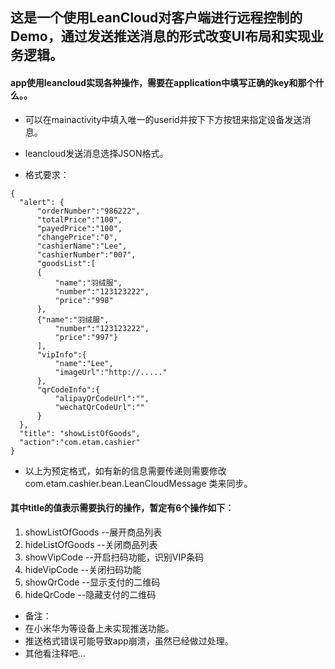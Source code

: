 ## 这是一个使用LeanCloud对客户端进行远程控制的Demo，通过发送推送消息的形式改变UI布局和实现业务逻辑。
#### app使用leancloud实现各种操作，需要在application中填写正确的key和那个什么。。

- 可以在mainactivity中填入唯一的userid并按下下方按钮来指定设备发送消息。
- leancloud发送消息选择JSON格式。

- 格式要求：
```
{
  "alert": {
      "orderNumber":"986222",
      "totalPrice":"100",
      "payedPrice":"100",
      "changePrice":"0",
      "cashierName":"Lee",
      "cashierNumber":"007",
      "goodsList":[
      {
          "name":"羽绒服",
          "number":"123123222",
          "price":"998"
      },
      {"name":"羽绒服",
          "number":"123123222",
          "price":"997"}
      ],
      "vipInfo":{
          "name":"Lee",
          "imageUrl":"http://....."
      },
      "qrCodeInfo":{
          "alipayQrCodeUrl":"",
          "wechatQrCodeUrl":""
      }
  },
  "title": "showListOfGoods",
  "action":"com.etam.cashier"
}
```

- 以上为预定格式，如有新的信息需要传递则需要修改com.etam.cashier.bean.LeanCloudMessage 类来同步。

#### 其中title的值表示需要执行的操作，暂定有6个操作如下：
1. showListOfGoods  --展开商品列表
2. hideListOfGoods  --关闭商品列表
3. showVipCode      --开启扫码功能，识别VIP条码
4. hideVipCode      --关闭扫码功能
5. showQrCode       --显示支付的二维码
6. hideQrCode       --隐藏支付的二维码

- 备注：
- 在小米华为等设备上未实现推送功能。
- 推送格式错误可能导致app崩溃，虽然已经做过处理。
- 其他看注释吧...
